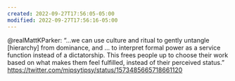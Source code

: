 ```yaml
---
created: 2022-09-27T17:56:05-05:00
modified: 2022-09-27T17:56:16-05:00
---
```


@realMattKParker: “…we can use culture and ritual to gently untangle [hierarchy] from dominance, and … to interpret formal power as a service function instead of a dictatorship. This frees people up to choose their work based on what makes them feel fulfilled, instead of their perceived status.” https://twitter.com/mipsytipsy/status/1573485665718661120
